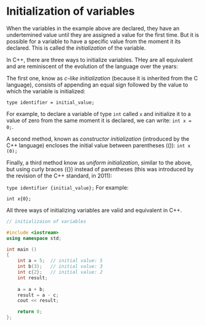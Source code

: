 # Initialization of variables 

When the variables in the example above are declared, they have an undertemined value until they are assigned a value for the first time. But it is possible for a variable to have a specific value from the moment it its declared. This is called the _initialization_ of the variable. 

In C++, there are three ways to initialize variables. THey are all equivalent and are reminiscent of the evolution of the language over the years:

The first one, know as _c-like initialization_ (because it is inherited from the C language), consists of appending an equal sign followed by the value to which the variable is initialized: 

`type identifier = initial_value;`

For example, to declare a variable of type `int` called `x` and initialize it to a value of zero from the same moment it is declared, we can write: `int x = 0;`.

A second method, known as _constructor initialization_ (introduced by the C++ language) encloses the initial value between parentheses (()): `int x (0);`

Finally, a third method know as _uniform initialization_, similar to the above, but using curly braces ({}) instead of parentheses (this was introduced by the revision of the C++ standard, in 2011):

`type identifier {initial_value};` For example: 

`int x{0};`

All three ways of initializing variables are valid and equivalent in C++.

```c++ 
// initializaion of variables

#include <iostream>
using namespace std; 

int main () 
{
    int a = 5;  // initial value: 5 
    int b(3);   // initial value: 3 
    int c{2};   // initial value: 2
    int result; 
    
    a = a + b;
    result = a - c; 
    cout << result;

    return 0;
};
```


